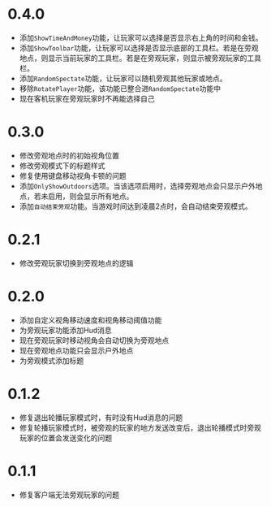 # 0.4.0

- 添加`ShowTimeAndMoney`功能，让玩家可以选择是否显示右上角的时间和金钱。
- 添加`ShowToolbar`功能，让玩家可以选择是否显示底部的工具栏。若是在旁观地点，则显示当前玩家的工具栏。若是在旁观玩家，则显示被旁观玩家的工具栏。
- 添加`RandomSpectate`功能，让玩家可以随机旁观其他玩家或地点。
- 移除`RotatePlayer`功能，该功能已整合进`RandomSpectate`功能中
- 现在客机玩家在旁观玩家时不再能选择自己

# 0.3.0

- 修改旁观地点时的初始视角位置
- 修改旁观模式下的标题样式
- 修复使用键盘移动视角卡顿的问题
- 添加`OnlyShowOutdoors`选项。当该选项启用时，选择旁观地点会只显示户外地点，若未启用，则会显示所有地点。
- 添加`自动结束旁观`功能。当游戏时间达到凌晨2点时，会自动结束旁观模式。

# 0.2.1

- 修改旁观玩家切换到旁观地点的逻辑

# 0.2.0

- 添加自定义视角移动速度和视角移动阈值功能
- 为旁观玩家功能添加Hud消息
- 现在旁观玩家时移动视角会自动切换为旁观地点
- 现在旁观地点功能只会显示户外地点
- 为旁观模式添加标题

# 0.1.2

- 修复退出轮播玩家模式时，有时没有Hud消息的问题
- 修复轮播玩家模式时，被旁观的玩家的地方发送改变后，退出轮播模式时旁观玩家的位置会发送变化的问题

# 0.1.1

- 修复客户端无法旁观玩家的问题